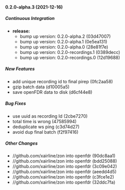 #### 0.2.0-alpha.3 (2021-12-16)

##### Continuous Integration

* **release:**
  *  bump up version: 0.2.0-alpha.2 (03d47007)
  *  bump up version: 0.2.0-alpha.1 (0e5ea131)
  *  bump up version: 0.2.0-alpha.0 (28e81f7e)
  *  bump up version: 0.2.0-recordings.1 (0389decc)
  *  bump up version: 0.2.0-recordings.0 (12d19688)

##### New Features

*  add unique recording id to final pirep (0fc2aa58)
*  gzip batch data (d10005a5)
*  save openFDR data to disk (d6cf44e8)

##### Bug Fixes

*  use uuid as recording Id (2cbe7270)
*  total time is wrong (47585994)
*  deduplicate ws ping (c3d74d27)
*  avoid dup final batch (f2f97416)

##### Other Changes

* //github.com/xairline/zon into openfdr (90dc8aa1)
* //github.com/xairline/zon into openfdr (bdd25088)
* //github.com/xairline/zon into openfdr (3c09e042)
* //github.com/xairline/zon into openfdr (aeedd4d5)
* //github.com/xairline/zon into openfdr (c3fce1e2)
* //github.com/xairline/zon into openfdr (32ddc7fa)


